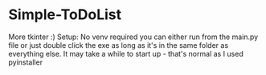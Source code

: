 # Simple-ToDoList
More tkinter :)
Setup:
No venv required you can either run from the main.py file or just double click the exe as long as it's in the same folder as everything else. It may take a while to start up - that's normal as I used pyinstaller
